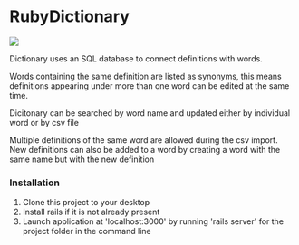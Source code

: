 # RubyDictionary
[<img src="https://kylebfaulkner.visualstudio.com/_apis/public/build/definitions/1213d3eb-46f0-47a3-bc37-3dd4987608ee/6/badge"/>](https://kylebfaulkner.visualstudio.com/profile/_build/index?definitionId=6)
<p>
Dictionary uses an SQL database to connect definitions with words. </p>
<p>Words containing the same definition are listed as synonyms, this means definitions appearing under more than one word can be edited at the same time.</p>
<p>Dicitonary can be searched by word name and updated either by individual word or by csv file</p>
<p>Multiple definitions of the same word are allowed during the csv import. New definitions can also be added to a word by creating a word with the same name but with the new definition</p>

<h3>Installation</h3>
<ol>
<li>Clone this project to your desktop</li>
<li>Install rails if it is not already present</li>
<li>Launch application at 'localhost:3000' by running 'rails server' for the project folder in the command line</li>
</ol>
